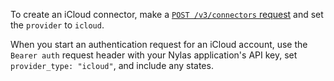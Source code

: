 To create an iCloud connector,  make a [`POST /v3/connectors` request](https://developer.nylas.com/docs/api/v3/admin/#post-/v3/connectors) and set the  `provider` to `icloud`.

When you start an authentication request for an iCloud account, use the `Bearer auth` request header with your Nylas application's API key, set `provider_type: "icloud"`, and include any states.
